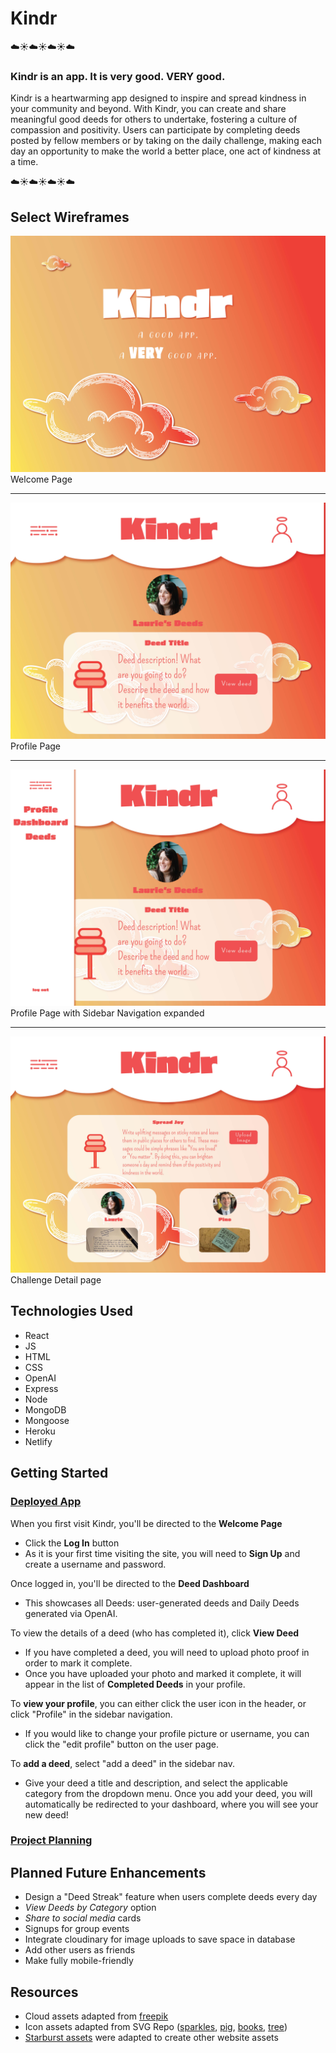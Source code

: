 # Kindr
☁️☀️☁️☀️☁️☀️☁️
### Kindr is an app. It is very good. VERY good.
Kindr is a heartwarming app designed to inspire and spread kindness in your community and beyond. With Kindr, you can create and share meaningful good deeds for others to undertake, fostering a culture of compassion and positivity. Users can participate by completing deeds posted by fellow members or by taking on the daily challenge, making each day an opportunity to make the world a better place, one act of kindness at a time.

☁️☀️☁️☀️☁️☀️☁️

## Select Wireframes
![Desktop Homepage](wireframes/desktop-welcomepage.jpg)
Welcome Page
<hr>

![Profile Page](wireframes/profile-page.jpg)
Profile Page
<hr>

![Profile Page](wireframes/sidebar-expanded.jpg)
Profile Page with Sidebar Navigation expanded
<hr>

![Profile Page](wireframes/show-challenge.jpg)
Challenge Detail page


## Technologies Used
- React
- JS
- HTML
- CSS
- OpenAI
- Express
- Node
- MongoDB
- Mongoose
- Heroku
- Netlify


## Getting Started
### [Deployed App](https://itskindr.netlify.app/)
When you first visit Kindr, you'll be directed to the **Welcome Page**
- Click the **Log In** button <br>
- As it is your first time visiting the site, you will need to **Sign Up** and create a username and password.

Once logged in, you'll be directed to the **Deed Dashboard**<br>
- This showcases all Deeds: user-generated deeds and Daily Deeds generated via OpenAI.

To view the details of a deed (who has completed it), click **View Deed** <br>
- If you have completed a deed, you will need to upload photo proof in order to mark it complete.<br>
- Once you have uploaded your photo and marked it complete, it will appear in the list of **Completed Deeds** in your profile.

To **view your profile**, you can either click the user icon in the header, or click "Profile" in the sidebar navigation. <br>
- If you would like to change your profile picture or username, you can click the "edit profile" button on the user page.

To **add a deed**, select "add a deed" in the sidebar nav. <br>
- Give your deed a title and description, and select the applicable category from the dropdown menu. Once you add your deed, you will automatically be redirected to your dashboard, where you will see your new deed!

  
### [Project Planning](https://docs.google.com/spreadsheets/d/1kXggdpVkpJB4srXLQ7oCzz-bO5aigSFOcm3LXgskZB4/edit?usp=sharing)
## Planned Future Enhancements
- Design a "Deed Streak" feature when users complete deeds every day
- *View Deeds by Category* option
- *Share to social media* cards
- Signups for group events
- Integrate cloudinary for image uploads to save space in database
- Add other users as friends
- Make fully mobile-friendly

## Resources
- Cloud assets adapted from [freepik](https://www.freepik.com/free-vector/hand-drawn-style-cloud-collection_16135259.htm)
- Icon assets adapted from SVG Repo ([sparkles](https://www.svgrepo.com/svg/400756/sparkles), [pig](https://www.svgrepo.com/svg/481669/pig-illustration), [books](https://www.svgrepo.com/svg/383225/education-books-apple), [tree](https://www.svgrepo.com/svg/427554/nature-plant-tree))
- [Starburst assets](https://www.freepik.com/free-vector/linear-flat-sunburst-collection_15694439.htm) were adapted to create other website assets
